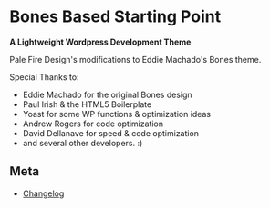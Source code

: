 # Bones Based Starting Point
__A Lightweight Wordpress Development Theme__

Pale Fire Design's modifications to Eddie Machado's Bones theme. 

Special Thanks to:
* Eddie Machado for the original Bones design
* Paul Irish & the HTML5 Boilerplate
* Yoast for some WP functions & optimization ideas
* Andrew Rogers for code optimization
* David Dellanave for speed & code optimization
* and several other developers. :)


## Meta
* [Changelog](../../blob/master/CHANGELOG.md)
